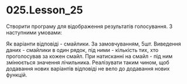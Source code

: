 # 025.Lesson_25

Створити програму для відображення результатів голосування. З наступними умовами:

Як варіанти відповіді - смайлики. За замовчуванням, 5шт.
Виведення даних - смайлики в один рядок, під ними - кількість тих, хто проголосував за кожен смайл.
При натисканні на смайл - під ним змінюється значення лічильника.
Реалізувати таким чином, щоб додавання нових варіантів відповіді не вело до додавання нових функцій.